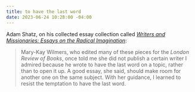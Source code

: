 ```yaml
---
title: to have the last word
date: 2023-06-24 10:28:00 -04:00
---
```


Adam Shatz, on his collected essay collection called *[Writers and Missionaries: Essays on the Radical Imagination](https://www.versobooks.com/products/3030-writers-and-missionaries)*:

> Mary-Kay Wilmers, who edited many of these pieces for the *London Review of Books*, once told me she did not publish a certain writer I admired because he wrote to have the last word on a topic, rather than to open it up. A good essay, she said, should make room for another one on the same subject. With her guidance, I learned to resist the temptation to have the last word.